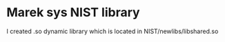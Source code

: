 # Marek sys NIST library

I created .so dynamic library which is located in NIST/newlibs/libshared.so